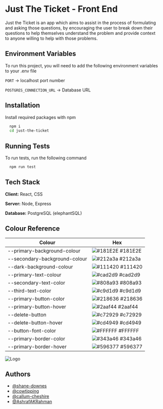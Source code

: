
# Just The Ticket - Front End

Just the Ticket is an app which aims to assist in the process of formulating and 
asking those questions, by encouraging the user to break down their questions to help themselves 
understand the problem and provide context to anyone willing to help with those problems.


## Environment Variables

To run this project, you will need to add the following environment variables to your .env file

`PORT` -> localhost port number

`POSTGRES_CONNECTION_URL` -> Database URL

## Installation

Install required packages with npm

```bash
  npm i
  cd just-the-ticket
```
    
## Running Tests

To run tests, run the following command

```bash
  npm run test
```


## Tech Stack

**Client:** React, CSS

**Server:** Node, Express

**Database:** PostgreSQL (elephantSQL)

## Colour Reference

| Colour                        | Hex                                                              |
| -----------------             | -----------------------------------------------------------------|
| --primary-background-colour   | ![#181E2E](https://via.placeholder.com/10/181E2E?text=+) #181E2E |
| --secondary-background-colour | ![#212a3a](https://via.placeholder.com/10/212a3a?text=+) #212a3a |
| --dark-background-colour      | ![#111420](https://via.placeholder.com/10/111420?text=+) #111420 |
| --primary-text-colour         | ![#cad2d9](https://via.placeholder.com/10/cad2d9?text=+) #cad2d9 |
| --secondary-text-color        | ![#808a93](https://via.placeholder.com/10/808a93text=+)  #808a93 |
| --third-text-color            | ![#c9d1d9](https://via.placeholder.com/10/c9d1d9?text=+) #c9d1d9 |
| --primary-button-color        | ![#218636](https://via.placeholder.com/10/218636?text=+) #218636 |
| --primary-button-hover        | ![#2aaf44](https://via.placeholder.com/10/2aaf44?text=+) #2aaf44 |
| --delete-button               | ![#c72929](https://via.placeholder.com/10/c72929?text=+) #c72929 |
| --delete-button-hover         | ![#cd4949](https://via.placeholder.com/10/cd4949?text=+) #cd4949 |
| --button-font-color           | ![#FFFFFF](https://via.placeholder.com/10/FFFFFF?text=+) #FFFFFF |
| --primary-border-color        | ![#343a46](https://via.placeholder.com/10/343a46?text=+) #343a46 |
| --primary-border-hover        | ![#596377](https://via.placeholder.com/10/596377?text=+) #596377 |


![Logo](https://i.ibb.co/1Zgch4x/just-the-ticket-nav-bar-03.png)


## Authors

- [@shane-downes](https://www.github.com/shane-downes)
- [@cowtipping](https://www.github.com/cowtipping)
- [@callum-cheshire](https://www.github.com/callum-cheshire)
- [@AshrafAKRahman](https://github.com/AshrafAKRahman)

